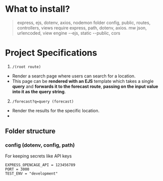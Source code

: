 # What to install?

> express, ejs, dotenv, axios, nodemon
> folder config, public, routes, controllers, views
> require express, path, dotenv, axios. mw json, urlencoded, view engine --ejs, static --public, cors

# Project Specifications

1. `/(root route)`
- Render a search page where users can search for a location.
- This page can be **rendered with an EJS** template which takes a single **query** and **forwards it to the forecast route**, **passing on the input value into it as the query string**.

2. `/forecast?q=query (forecast)`
- Render the results for the specific location.
- 

## Folder structure

### config (dotenv, config, path)

For keeping secrets like API keys

```env
EXPRESS_OPENCAGE_API = 123456789
PORT = 3000
TEST_ENV = "development"
```
